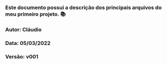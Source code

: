 ### Este documento possui a descrição dos principais arquivos do meu primeiro projeto. :books:

### Autor: Cláudio

### Data: 05/03/2022

### Versão: v001









